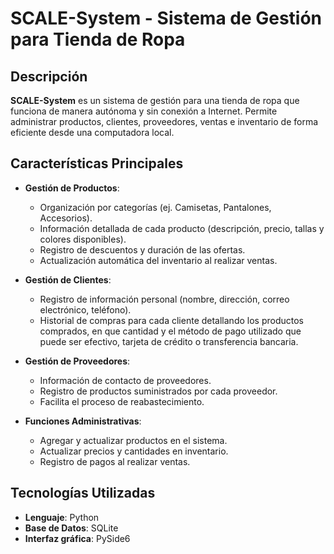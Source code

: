 # SCALE-System - Sistema de Gestión para Tienda de Ropa

## Descripción
**SCALE-System** es un sistema de gestión para una tienda de ropa que funciona de manera autónoma y sin conexión a Internet. Permite administrar productos, clientes, proveedores, ventas e inventario de forma eficiente desde una computadora local.

## Características Principales
- **Gestión de Productos**: 
  - Organización por categorías (ej. Camisetas, Pantalones, Accesorios).
  - Información detallada de cada producto (descripción, precio, tallas y colores disponibles).
  - Registro de descuentos y duración de las ofertas.
  - Actualización automática del inventario al realizar ventas.

- **Gestión de Clientes**: 
  - Registro de información personal (nombre, dirección, correo electrónico, teléfono).
  - Historial de compras para cada cliente detallando los productos comprados, en que cantidad y el método de pago utilizado que puede ser efectivo, tarjeta de crédito o transferencia bancaria.

- **Gestión de Proveedores**: 
  - Información de contacto de proveedores.
  - Registro de productos suministrados por cada proveedor.
  - Facilita el proceso de reabastecimiento.

- **Funciones Administrativas**: 
  - Agregar y actualizar productos en el sistema.
  - Actualizar precios y cantidades en inventario.
  - Registro de pagos al realizar ventas.

## Tecnologías Utilizadas  
- **Lenguaje**:   Python
- **Base de Datos**:   SQLite
- **Interfaz gráfica**:   PySide6 



